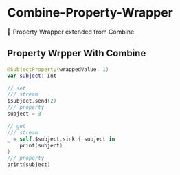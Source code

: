 # Combine-Property-Wrapper
🚀 Property Wrapper extended from Combine


## Property Wrpper With Combine 

```swift
@SubjectProperty(wrappedValue: 1)
var subject: Int

// set
/// stream
$subject.send(2)
/// property
subject = 3

// get 
/// stream
_ = self.$subject.sink { subject in
    print(subject)
}
/// property
print(subject)

```
